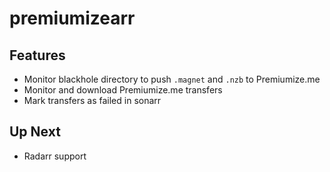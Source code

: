 # premiumizearr

## Features

- Monitor blackhole directory to push `.magnet` and `.nzb` to Premiumize.me
- Monitor and download Premiumize.me transfers
- Mark transfers as failed in sonarr

## Up Next

- Radarr support
